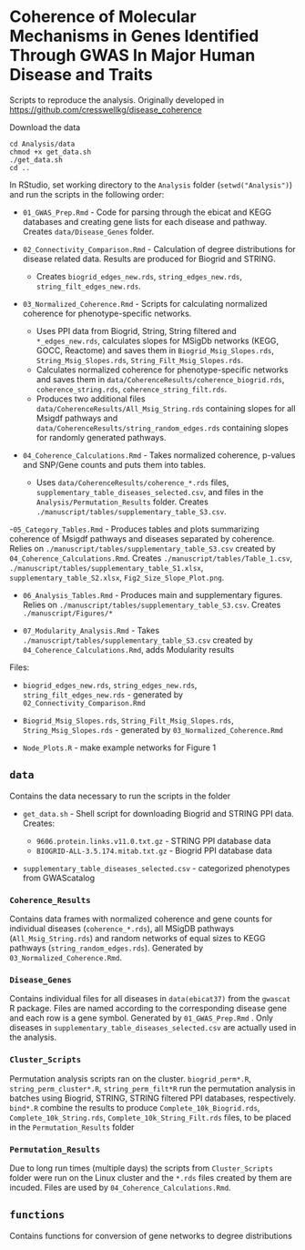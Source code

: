 # Coherence of Molecular Mechanisms in Genes Identified Through GWAS In Major Human Disease and Traits

Scripts to reproduce the analysis. Originally developed in https://github.com/cresswellkg/disease_coherence

Download the data 
```
cd Analysis/data
chmod +x get_data.sh
./get_data.sh
cd ..
```

In RStudio, set working directory to the `Analysis` folder (`setwd("Analysis")`) and run the scripts in the following order:

- `01_GWAS_Prep.Rmd` - Code for parsing through the ebicat and KEGG databases and creating gene lists for each disease and pathway. Creates `data/Disease_Genes` folder. 

- `02_Connectivity_Comparison.Rmd` - Calculation of degree distributions for disease related data. Results are produced for Biogrid and STRING. 
    - Creates `biogrid_edges_new.rds`, `string_edges_new.rds`, `string_filt_edges_new.rds`.

- `03_Normalized_Coherence.Rmd` - Scripts for calculating normalized coherence for phenotype-specific networks. 
    - Uses PPI data from Biogrid, String, String filtered and `*_edges_new.rds`, calculates slopes for MSigDb networks (KEGG, GOCC, Reactome) and saves them in `Biogrid_Msig_Slopes.rds`, `String_Msig_Slopes.rds`, `String_Filt_Msig_Slopes.rds`. 
    - Calculates normalized coherence for phenotype-specific networks and saves them in `data/CoherenceResults/coherence_biogrid.rds`, `coherence_string.rds`, `coherence_string_filt.rds`. 
    - Produces two additional files `data/CoherenceResults/All_Msig_String.rds` containing slopes for all Msigdf pathways and `data/CoherenceResults/string_random_edges.rds` containing slopes for randomly generated pathways.

- `04_Coherence_Calculations.Rmd` - Takes normalized coherence, p-values and SNP/Gene counts and puts them into tables. 
    - Uses `data/CoherenceResults/coherence_*.rds` files, `supplementary_table_diseases_selected.csv`, and files in the `Analysis/Permutation_Results` folder. Creates `./manuscript/tables/supplementary_table_S3.csv`.

-`05_Category_Tables.Rmd` - Produces tables and plots summarizing coherence of Msigdf pathways and diseases separated by coherence.  Relies on `./manuscript/tables/supplementary_table_S3.csv` created by `04_Coherence_Calculations.Rmd`. Creates `./manuscript/tables/Table_1.csv`, `./manuscript/tables/supplementary_table_S1.xlsx`, `supplementary_table_S2.xlsx`, `Fig2_Size_Slope_Plot.png`.

- `06_Analysis_Tables.Rmd` - Produces main and supplementary figures. Relies on `./manuscript/tables/supplementary_table_S3.csv`. Creates `./manuscript/Figures/*`

- `07_Modularity_Analysis.Rmd`  - Takes `./manuscript/tables/supplementary_table_S3.csv` created by `04_Coherence_Calculations.Rmd`, adds Modularity results

Files:

- `biogrid_edges_new.rds`, `string_edges_new.rds`, `string_filt_edges_new.rds` - generated by `02_Connectivity_Comparison.Rmd`

- `Biogrid_Msig_Slopes.rds`, `String_Filt_Msig_Slopes.rds`, `String_Msig_Slopes.rds` - generated by `03_Normalized_Coherence.Rmd`

- `Node_Plots.R` - make example networks for Figure 1

## `data`

Contains the data necessary to run the scripts in the folder

- `get_data.sh` - Shell script for downloading Biogrid and STRING PPI data. Creates:
    - `9606.protein.links.v11.0.txt.gz` - STRING PPI database data
    - `BIOGRID-ALL-3.5.174.mitab.txt.gz` - Biogrid PPI database data

- `supplementary_table_diseases_selected.csv` - categorized phenotypes from GWAScatalog

### `Coherence_Results`

Contains data frames with normalized coherence and gene counts for individual diseases (`coherence_*.rds`), all MSigDB pathways (`All_Msig_String.rds`) and random networks of equal sizes to KEGG pathways (`string_random_edges.rds`). Generated by `03_Normalized_Coherence.Rmd`. 

### `Disease_Genes`

Contains individual files for all diseases in `data(ebicat37)` from the `gwascat` R package. Files are named according to the corresponding disease gene and each row is a gene symbol. Generated by `01_GWAS_Prep.Rmd` . Only diseases in `supplementary_table_diseases_selected.csv` are actually used in the analysis. 

### `Cluster_Scripts`

Permutation analysis scripts ran on the cluster. `biogrid_perm*.R`, `string_perm_cluster*.R`, `string_perm_filt*R` run the permutation analysis in batches using Biogrid, STRING, STRING filtered PPI databases, respectively. `bind*.R` combine the results to produce `Complete_10k_Biogrid.rds`, `Complete_10k_String.rds`, `Complete_10k_String_Filt.rds` files, to be placed in the `Permutation_Results` folder

### `Permutation_Results`

Due to long run times (multiple days) the scripts from `Cluster_Scripts` folder were run on the Linux cluster and the `*.rds` files created by them are incuded. Files are used by `04_Coherence_Calculations.Rmd`.


## `functions`

Contains functions for conversion of gene networks to degree distributions

